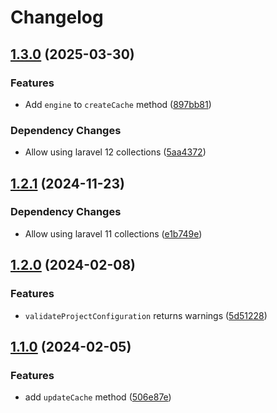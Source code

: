 # Changelog

## [1.3.0](https://github.com/ymirapp/ymir-sdk-php/compare/v1.2.1...v1.3.0) (2025-03-30)


### Features

* Add `engine` to `createCache` method ([897bb81](https://github.com/ymirapp/ymir-sdk-php/commit/897bb8171bd593aa5f6bf60de6d175244f7c316a))


### Dependency Changes

* Allow using laravel 12 collections ([5aa4372](https://github.com/ymirapp/ymir-sdk-php/commit/5aa4372ee33507ad8fdce15f587e8532dae94726))

## [1.2.1](https://github.com/ymirapp/ymir-sdk-php/compare/v1.2.0...v1.2.1) (2024-11-23)


### Dependency Changes

* Allow using laravel 11 collections ([e1b749e](https://github.com/ymirapp/ymir-sdk-php/commit/e1b749e0abc0cb6e7b585cc86637bb276460f84b))

## [1.2.0](https://github.com/ymirapp/ymir-sdk-php/compare/v1.1.0...v1.2.0) (2024-02-08)


### Features

* `validateProjectConfiguration` returns warnings ([5d51228](https://github.com/ymirapp/ymir-sdk-php/commit/5d51228dd5c70d3c6958050b4067f05d994ac2fb))

## [1.1.0](https://github.com/ymirapp/ymir-sdk-php/compare/v1.0.0...v1.1.0) (2024-02-05)


### Features

* add `updateCache` method ([506e87e](https://github.com/ymirapp/ymir-sdk-php/commit/506e87e9d03e7e44c859613bf9147ed93f1661a9))

